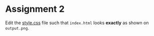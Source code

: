 Assignment 2
============

Edit the [style.css](style.css) file such that `index.html` looks **exactly** as shown on `output.png`.
